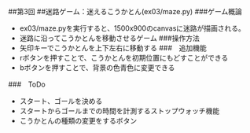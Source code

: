 ##第3回
##迷路ゲーム：迷えるこうかとん(ex03/maze.py)
###ゲーム概論
- ex03/maze.pyを実行すると、1500x900のcanvasに迷路が描画される。
- 迷路に沿ってこうかとんを移動させるゲーム
###操作方法
- 矢印キーでこうかとんを上下左右に移動する
###　追加機能
- rボタンを押すことで、こうかとんを初期位置にもどすことができる
- bボタンを押すことで、背景の色青色に変更できる

###　ToDo
- スタート、ゴールを決める
- スタートからゴールまでの時間を計測するストップウォッチ機能
- こうかとんの種類の変更をするボタン